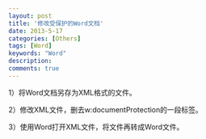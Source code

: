 ```yaml
---
layout: post
title: '修改受保护的Word文档'
date: 2013-5-17
categories: [Others]
tags: [Word]
keywords: "Word"
description: 
comments: true
---
```

1）将Word文档另存为XML格式的文件。

2）修改XML文件，删去w:documentProtection的一段标签。

3）使用Word打开XML文件，将文件再转成Word文件。
